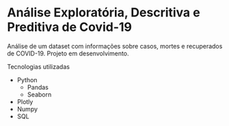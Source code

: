 # Análise Exploratória, Descritiva e Preditiva de Covid-19

Análise de um dataset com informações sobre casos, mortes e recuperados de COVID-19. Projeto em desenvolvimento.

Tecnologias utilizadas

- Python
     - Pandas
     - Seaborn
 - Plotly
 - Numpy
- SQL
